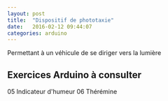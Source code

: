 ```yaml
---
layout: post
title:  "Dispositif de phototaxie"
date:   2016-02-12 09:44:07
categories: arduino
---
```



Permettant à un véhicule de se diriger vers la lumière

## Exercices Arduino à consulter
05 Indicateur d'humeur
06 Thérémine
